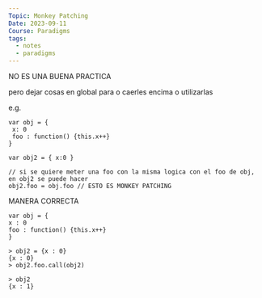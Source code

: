 ```yaml
---
Topic: Monkey Patching
Date: 2023-09-11
Course: Paradigms
tags:
  - notes
  - paradigms
---
```

NO ES UNA BUENA PRACTICA

pero dejar cosas en global para o caerles encima o utilizarlas

e.g.
```node
var obj = {
 x: 0
 foo : function() {this.x++}
}

var obj2 = { x:0 }

// si se quiere meter una foo con la misma logica con el foo de obj, en obj2 se puede hacer
obj2.foo = obj.foo // ESTO ES MONKEY PATCHING
```

MANERA CORRECTA
```node
var obj = {
x : 0
foo : function() {this.x++}
}

> obj2 = {x : 0}
{x : 0}
> obj2.foo.call(obj2)

> obj2
{x : 1}
```
